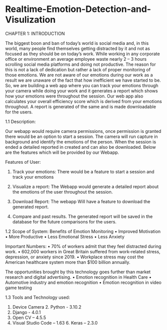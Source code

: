 # Realtime-Emotion-Detection-and-Visulization

CHAPTER 1: INTRODUCTION

The biggest boon and ban of today’s world is social media and, in this world, many people find themselves getting distracted by it and not as focused as they should be on today’s work. While working in any corporate office or environment an average employee waste nearly 2 – 3 hours scrolling social media platforms and doing not productive. The reason for this is not a lack of dedication but rather a lack of proper monitoring of those emotions. We are not aware of our emotions during our work as a result we are unaware of the fact that how inefficient we have started to be. So, we are building a web app where you can track your emotions through your camera while doing your work and it generates a report which shows how your emotions were throughout the session. Our web app also calculates your overall efficiency score which is derived from your emotions throughout. A report is generated of the same and is made downloadable for the users.


1.1	Description:


Our webapp would require camera permissions, once permission is granted there would be an option to start a session. The camera will run capture in background and identify the emotions of the person. When the session is ended a detailed reported in created and can also be downloaded. Below are the features which will be provided by our Webapp.

Features of User:


1)	Track your emotions:
There would be a feature to start a session and track your emotions


2)	Visualize a report:
The Webapp would generate a detailed report about the emotions of the user throughout the session.
 
3)	Download Report:
The webapp Will have a feature to download the generated report.


4)	Compare and past results.
The generated report will be saved in the database for the future comparisons for the users.

1.2	Scope of System:
Benefits of Emotion Monitoring
•	Improved Motivation
•	More Productive
•	Less Emotional Stress
•	Less Anxiety

Important Numbers:
•	70% of workers admit that they feel distracted during work.
•	602,000 workers in Great Britain suffered from work-related stress, depression, or anxiety since 2019.
•	Workplace stress may cost the American healthcare system more than $100 billion annually.

The opportunities brought by this technology goes further than market research and digital advertising.
•	Emotion recognition in Health Care
•	Automotive industry and emotion recognition
•	Emotion recognition in video game testing


1.3	Tools and Technology used:

1. Device Camera 2. Python - 3.10.2
3.	Django - 4.0.1
4.	Open CV – 4.5.5
5.	Visual Studio Code – 1.63 6.  Keras – 2.3.0 
